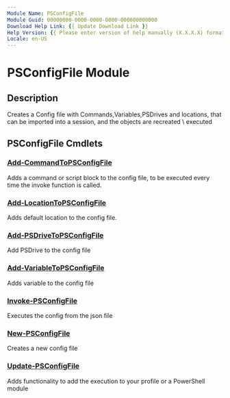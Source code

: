 ```yaml
---
Module Name: PSConfigFile
Module Guid: 00000000-0000-0000-0000-000000000000
Download Help Link: {{ Update Download Link }}
Help Version: {{ Please enter version of help manually (X.X.X.X) format }}
Locale: en-US
---
```


# PSConfigFile Module
## Description
Creates a Config file with Commands,Variables,PSDrives and locations, that can be imported into a session, and the objects are recreated \ executed

## PSConfigFile Cmdlets
### [Add-CommandToPSConfigFile](Add-CommandToPSConfigFile.md)
Adds a command or script block to the config file, to be executed every time the invoke function is called. 

### [Add-LocationToPSConfigFile](Add-LocationToPSConfigFile.md)
Adds default location to the config file. 

### [Add-PSDriveToPSConfigFile](Add-PSDriveToPSConfigFile.md)
Add PSDrive to the config file

### [Add-VariableToPSConfigFile](Add-VariableToPSConfigFile.md)
Adds variable to the config file

### [Invoke-PSConfigFile](Invoke-PSConfigFile.md)
Executes the config from the json file

### [New-PSConfigFile](New-PSConfigFile.md)
Creates a new config file

### [Update-PSConfigFile](Update-PSConfigFile.md)
Adds functionality to add the execution to your profile or a PowerShell module

